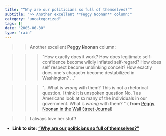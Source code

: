 ```yaml
---
title: "“Why are our politicians so full of themselves?”"
subtitle: ">> Another excellent **Peggy Noonan** column:"
category: "uncategorized"
tags: []
date: "2005-06-30"
type: "rain"
---
```

>>

>> Another excellent **Peggy Noonan** column:

>>

>>> "How exactly does it work? How does legitimate self-confidence become
wildly inflated self-regard? How does self respect become unblinking conceit?
How exactly does one's character become destabilized in Washington? …"

>>>

>>> "…What is _wrong_ with them? This is not a rhetorical question. I think it
is unspoken question No. 1 as Americans look at so many of the individuals in
our government. What is _wrong_ with them? " ( **from** [Peggy Noonan in the
Wall Street
Journal](<http://www.opinionjournal.com/columnists/pnoonan/?id=110006884>))

>>

>> I always love her stuff!


* **Link to site:** **[“Why are our politicians so full of themselves?”](None)**